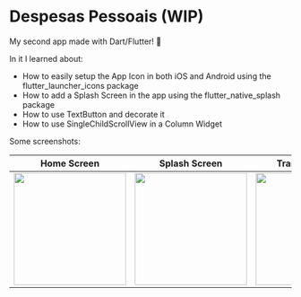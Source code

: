 # Despesas Pessoais (WIP)

My second app made with Dart/Flutter! 🚀

In it I learned about:
* How to easily setup the App Icon in both iOS and Android using the flutter_launcher_icons package
* How to add a Splash Screen in the app using the flutter_native_splash package
* How to use TextButton and decorate it
* How to use SingleChildScrollView in a Column Widget

Some screenshots:

Home Screen                | Splash Screen             | Transaction List          | Transaction Form
:-------------------------:|:-------------------------:|:-------------------------:|:-------------------------:
<img src="url" width="200">  |  <img src="url" width="200"> | <img src="url" width="200"> | <img src="url" width="200">
